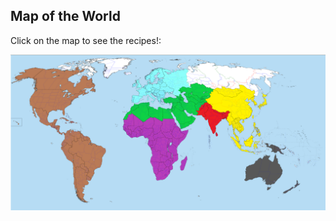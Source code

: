 <html>
<body>

<h2>Map of the World</h2>
<p>Click on the map to see the recipes!:</p>

<img src="images/daWorld.png" usemap="#image-map">

<map name="image-map">
    <area target="_self" alt="The Americas" title="The Americas" href="https://www.britannica.com/place/Americas" coords="-1,56,300,1081" shape="rect">
    <area target="_self" alt="Oceania" title="Oceania" href="https://www.cia.gov/the-world-factbook/australia-and-oceania/" coords="1860,855,180" shape="circle">
    <area target="_self" alt="Sub-Saharan Africa" title="Sub-Saharan Africa" href="https://www.cia.gov/the-world-factbook/africa/" coords="700,724,259" shape="circle">
    <area target="_self" alt="Europe" title="Europe" href="https://www.cia.gov/the-world-factbook/europe/" coords="500,100,600,296" shape="rect">
    <area target="_self" alt="Middle East, North Africa, Central Asia" title="Middle East, North Africa, Central Asia" href="https://www.imf.org/en/Publications/REO/MECA" coords="869,366,845,398,805,447,809,461,827,461,837,427,851,425,865,417,895,433,926,463,974,459,998,445,1059,461,1085,465,1129,457,1169,455,1194,477,1216,527,1284,499,1318,461,1296,431,1328,429,1335,415,1322,392,1343,394,1355,368,1379,348,1403,338,1391,320,1415,306,1423,292,1419,280,1427,272,1437,262,1441,246,1423,239,1391,229,1377,213,1345,211,1320,203,1290,209,1284,225,1276,235,1258,235,1232,231,1208,239,1206,254,1212,266,1206,284,1202,296,1175,290,1183,304,1141,304,1089,320,1097,340,1121,338,1151,350,1139,382,1101,382,1055,368,986,346,932,344" shape="poly">
    <area target="_self" alt="East/Southeast Asia" title="East/Southeast Asia" href="https://www.cia.gov/the-world-factbook/east-and-southeast-asia" coords="1741,292,1737,266,1707,254,1679,235,1643,219,1627,233,1598,240,1528,235,1500,237,1459,244,1439,264,1431,286,1413,306,1399,316,1403,328,1423,344,1433,358,1449,370,1467,388,1512,403,1536,401,1570,407,1558,417,1552,431,1540,465,1562,485,1578,503,1588,519,1592,557,1574,588,1610,636,1625,672,1677,696,1719,692,1753,668,1786,618,1786,564,1768,481,1776,455,1792,399,1826,366,1830,342,1824,298,1802,280,1768,276,1753,300" shape="poly">
    <area target="_self" alt="South Asia" title="South Asia" href="https://www.cia.gov/the-world-factbook/south-asia/" coords="1351,410,1536,596" shape="rect">
</map>

</body>
</html>


